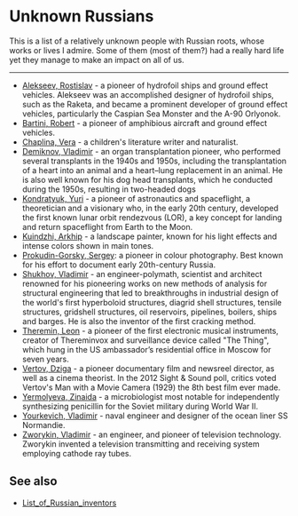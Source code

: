 # Unknown Russians

This is a list of a relatively unknown people with Russian roots, whose works 
or lives I admire. Some of them (most of them?) had a really hard life yet they
manage to make an impact on all of us.

---

- [Alekseev, Rostislav] - a pioneer of hydrofoil ships and ground effect 
  vehicles. Alekseev was an accomplished designer of hydrofoil ships, such as 
  the Raketa, and became a prominent developer of ground effect vehicles, 
  particularly the  Caspian Sea Monster and the A-90 Orlyonok.
- [Bartini, Robert] - a pioneer of amphibious aircraft and ground effect 
  vehicles.
- [Chaplina, Vera] - a children's literature writer and naturalist.
- [Demiknov, Vladimir] - an organ transplantation pioneer, who performed several 
  transplants in the 1940s and 1950s, including the transplantation of a heart 
  into an animal and a heart–lung replacement in an animal. He is also well 
  known for his dog head transplants, which he conducted during the 1950s, 
  resulting in two-headed dogs
- [Kondratyuk, Yuri] - a pioneer of astronautics and spaceflight, a theoretician
  and a visionary who, in the early 20th century, developed the first known 
  lunar orbit rendezvous (LOR), a key concept for landing and return spaceflight
  from Earth to the Moon.
- [Kuindzhi, Arkhip] - a landscape painter, known for his light effects and 
  intense colors shown in main tones.
- [Prokudin-Gorsky, Sergey]: a pioneer in colour photography. Best known for his
  effort to document early 20th-century Russia.
- [Shukhov, Vladimir] - an engineer-polymath, scientist and architect renowned
  for his pioneering works on new methods of analysis for structural engineering
  that led to breakthroughs in industrial design of the world's first 
  hyperboloid structures, diagrid shell structures, tensile structures,
  gridshell structures, oil reservoirs, pipelines, boilers, ships and barges. 
  He is also the inventor of the first cracking method.
- [Theremin, Leon] - a pioneer of the first electronic musical instruments,
  creator of Thereminvox and surveillance device called "The Thing", which hung
  in the US ambassador’s residential office in Moscow for seven years.
- [Vertov, Dziga] - a pioneer documentary film and newsreel director, 
  as well as a cinema theorist. In the 2012 Sight & Sound poll, critics voted 
  Vertov's Man with a Movie Camera (1929) the 8th best film ever made.
- [Yermolyeva, Zinaida] - a microbiologist most notable for independently 
  synthesizing penicillin for the Soviet military during World War II.
- [Yourkevich, Vladimir] - naval engineer and designer of the ocean liner 
  SS Normandie.
- [Zworykin, Vladimir] - an engineer, and pioneer of television technology. 
  Zworykin invented a television transmitting and receiving system employing 
  cathode ray tubes.

[Alekseev, Rostislav]: https://en.wikipedia.org/wiki/Rostislav_Alexeyev
[Bartini, Robert]: https://en.wikipedia.org/wiki/Robert_Ludvigovich_Bartini
[Chaplina, Vera]: https://en.wikipedia.org/wiki/Vera_Chaplina
[Demiknov, Vladimir]: https://en.wikipedia.org/wiki/Vladimir_Demikhov
[Kondratyuk, Yuri]: https://en.wikipedia.org/wiki/Yuri_Kondratyuk
[Kuindzhi, Arkhip]: https://en.wikipedia.org/wiki/Arkhip_Kuindzhi
[Prokudin-Gorsky, Sergey]: https://en.wikipedia.org/wiki/Sergey_Prokudin-Gorsky
[Shukhov, Vladimir]: https://en.wikipedia.org/wiki/Vladimir_Shukhov
[Theremin, Leon]: https://en.wikipedia.org/wiki/Léon_Theremin
[Vertov, Dziga]: https://en.wikipedia.org/wiki/Dziga_Vertov
[Yermolyeva, Zinaida]: https://en.wikipedia.org/wiki/Zinaida_Yermolyeva
[Yourkevich, Vladimir]: https://en.wikipedia.org/wiki/Vladimir_Yourkevich
[Zworykin, Vladimir]: https://en.wikipedia.org/wiki/Vladimir_K._Zworykin

## See also

- [List_of_Russian_inventors](https://en.wikipedia.org/wiki/List_of_Russian_inventors)
